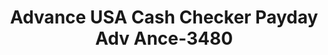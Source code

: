 ---
f_zip-code: 91776
f_state-code: CA
title: Advance USA Cash Checker Payday Adv Ance-3480
f_phone: 626-572-4531
f_city-only: San Gabriel
f_address: 1935 South Del Mar Avenue San Gabriel
f_location-unique-id: '3480'
slug: advance-usa-cash-checker-payday-adv-ance-3480
updated-on: '2024-05-30T13:46:58.046Z'
created-on: '2024-05-30T13:36:59.803Z'
published-on: '2024-05-30T13:54:32.469Z'
f_city-state: cms/city/san-gabriel-ca.md
f_company: cms/company/advance-usa-cash-checker-payday-adv-ance.md
f_state: cms/state/california.md
layout: '[payday-loan].html'
tags: payday-loan
---